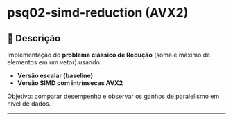 # psq02-simd-reduction (AVX2)

## 📌 Descrição
Implementação do **problema clássico de Redução** (soma e máximo de elementos em um vetor) usando:
- **Versão escalar (baseline)**
- **Versão SIMD com intrínsecas AVX2**

Objetivo: comparar desempenho e observar os ganhos de paralelismo em nível de dados.

---



